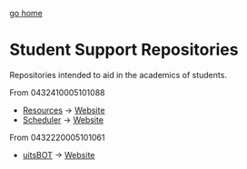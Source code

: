 [go home](https://github.com/oU1TS/.github/wiki)
# Student Support Repositories 
Repositories intended to aid in the academics of students.

From 0432410005101088
- [Resources](https://github.com/oU1TS/Resources) &rarr; [Website](https://b1tacad.netlify.app/)
- [Scheduler](https://github.com/oU1TS/Scheduler) &rarr; [Website](https://b1tsched.netlify.app/)

From 0432220005101061
-  [uitsBOT](https://github.com/AkibReza/uitsBOT) &rarr; [Website](https://akibreza.github.io/uitsBOT/)

